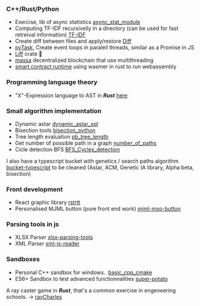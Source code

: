 ### C++/Rust/Python
- Exercise, lib of async statistics [async_stat_module](https://github.com/adrien-zinger/async_stat_module)
- Computing TF-IDF recursivelly in a directory (can be used for fast retreival information) [TF-IDF](https://github.com/adrien-zinger/TF-IDF)
- Create diff between files and apply/restore [Diff](https://github.com/adrien-zinger/Diff)
- [pyTask](https://github.com/adrien-zinger/pyTasks), Create event loops in paralell threads, similar as a Promise in JS
- [Liff](https://crates.io/crates/liff) crate 🍃
- [massa](https://github.com/massalabs/massa) decentralized blockchain that use multithreading
- [smart contract runtime](https://github.com/massalabs/sc-runtime) using wasmer in rust to run webassembly

### Programming language theory
- "X"-Expression language to AST in _**Rust**_ [here](https://github.com/adrien-zinger/language_to_ast) 

### Small algorithm implementation
- Dynamic astar [dynamic_astar_xpl](https://github.com/adrien-zinger/dynamic_astar_xpl)
- Bisection tools [bisection_python](https://github.com/adrien-zinger/bisection_python)
- Tree length evaluation [pb_tree_length](https://github.com/adrien-zinger/pb_tree_length)
- Get number of possible path in a graph [number_of_paths](https://github.com/adrien-zinger/number_of_paths)
- Cicle detection BFS [BFS_Cycles_detection](https://github.com/adrien-zinger/BFS_Cycles_detection)

I also have a typescript bucket with genetics / search paths algorithm [bucket-typescript](https://github.com/adrien-zinger/bucket-typescript) to be cleaned (Astar, ACM, Genetic IA library, Alpha beta, bisection)

### Front development

- React graphic library [rstrtt](https://github.com/adrien-zinger/rstrtt)
- Personalised MJML button (pure front end work) [mjml-mso-button](https://github.com/adrien-zinger/mjml-mso-button)

### Parsing tools in js
- XLSX Parser [xlsx-parsing-tools](https://github.com/adrien-zinger/xlsx-parsing-tools)
- XML Parser [xml-js-reader](https://github.com/adrien-zinger/xml-js-reader)

### Sandboxes
- Personal C++ sandbox for windows.. [basic_cpp_cmake](https://github.com/adrien-zinger/basic_cpp_cmake)
- ES6+ Sandbox to test advanced functionnalities [super-potato](https://github.com/adrien-zinger/super-potato)

A ray caster game in **_Rust_**, that's a common exercise in engeneering schools.
-> [rayCharles](https://github.com/adrien-zinger/raycharles)
